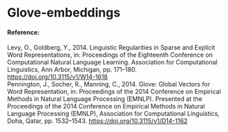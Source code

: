 # Glove-embeddings

#### Reference:
Levy, O., Goldberg, Y., 2014. Linguistic Regularities in Sparse and Explicit Word Representations, in: Proceedings of the Eighteenth Conference on Computational Natural Language Learning. Association for Computational Linguistics, Ann Arbor, Michigan, pp. 171–180. https://doi.org/10.3115/v1/W14-1618
<br/>
Pennington, J., Socher, R., Manning, C., 2014. Glove: Global Vectors for Word Representation, in: Proceedings of the 2014 Conference on Empirical Methods in Natural Language Processing (EMNLP). Presented at the Proceedings of the 2014 Conference on Empirical Methods in Natural Language Processing (EMNLP), Association for Computational Linguistics, Doha, Qatar, pp. 1532–1543. https://doi.org/10.3115/v1/D14-1162


